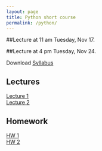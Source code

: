 ```yaml
---
layout: page
title: Python short course
permalink: /python/
---
```


##Lecture at 11 am Tuesday, Nov 17.  

##Lecture at 4 pm Tuesday, Nov 24.


Download <a href="/assets/lectures/syllabus.pdf" target="_blank">Syllabus</a>

## Lectures
<a href="/assets/lectures/lecture1.pdf" target="_blank">Lecture 1</a>   
<a href="/assets/lectures/lecture2.pdf" target="_blank">Lecture 2</a>  

## Homework
<a href="/assets/lectures/HW1.pdf" target="_blank">HW 1</a>  
<a href="/assets/lectures/HW2.pdf" target="_blank">HW 2</a>
